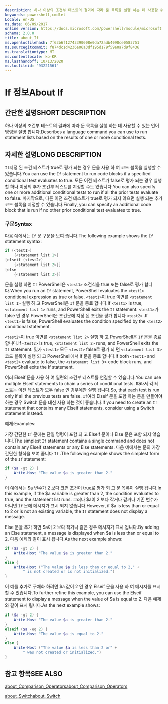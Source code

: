 ```yaml
---
description: 하나 이상의 조건부 테스트의 결과에 따라 문 목록을 실행 하는 데 사용할 수 있는 언어 명령을 설명 합니다.
keywords: powershell,cmdlet
Locale: en-US
ms.date: 06/09/2017
online version: https://docs.microsoft.com/powershell/module/microsoft.powershell.core/about/about_if?view=powershell-6&WT.mc_id=ps-gethelp
schema: 2.0.0
title: about_If
ms.openlocfilehash: 7f63b6f12743390608e0da72adb4098ce0583751
ms.sourcegitcommit: f874dc1d4236e06a3df195d179f59e0a7d9f8436
ms.translationtype: MT
ms.contentlocale: ko-KR
ms.lasthandoff: 10/13/2020
ms.locfileid: "93221561"
---
```

# <a name="about-if"></a><span data-ttu-id="334ec-104">If 정보</span><span class="sxs-lookup"><span data-stu-id="334ec-104">About If</span></span>

## <a name="short-description"></a><span data-ttu-id="334ec-105">간단한 설명</span><span class="sxs-lookup"><span data-stu-id="334ec-105">SHORT DESCRIPTION</span></span>
<span data-ttu-id="334ec-106">하나 이상의 조건부 테스트의 결과에 따라 문 목록을 실행 하는 데 사용할 수 있는 언어 명령을 설명 합니다.</span><span class="sxs-lookup"><span data-stu-id="334ec-106">Describes a language command you can use to run statement lists based on the results of one or more conditional tests.</span></span>

## <a name="long-description"></a><span data-ttu-id="334ec-107">자세한 설명</span><span class="sxs-lookup"><span data-stu-id="334ec-107">LONG DESCRIPTION</span></span>

<span data-ttu-id="334ec-108">`If`지정 된 조건 테스트가 true로 평가 되는 경우 문을 사용 하 여 코드 블록을 실행할 수 있습니다.</span><span class="sxs-lookup"><span data-stu-id="334ec-108">You can use the `If` statement to run code blocks if a specified conditional test evaluates to true.</span></span> <span data-ttu-id="334ec-109">모든 이전 테스트가 false로 평가 되는 경우 실행할 하나 이상의 추가 조건부 테스트를 지정할 수도 있습니다.</span><span class="sxs-lookup"><span data-stu-id="334ec-109">You can also specify one or more additional conditional tests to run if all the prior tests evaluate to false.</span></span> <span data-ttu-id="334ec-110">마지막으로, 다른 이전 조건 테스트가 true로 평가 되지 않으면 실행 되는 추가 코드 블록을 지정할 수 있습니다.</span><span class="sxs-lookup"><span data-stu-id="334ec-110">Finally, you can specify an additional code block that is run if no other prior conditional test evaluates to true.</span></span>

### <a name="syntax"></a><span data-ttu-id="334ec-111">구문</span><span class="sxs-lookup"><span data-stu-id="334ec-111">Syntax</span></span>

<span data-ttu-id="334ec-112">다음 예에서는 `If` 문 구문을 보여 줍니다.</span><span class="sxs-lookup"><span data-stu-id="334ec-112">The following example shows the `If` statement syntax:</span></span>

```powershell
if (<test1>)
    {<statement list 1>}
[elseif (<test2>)
    {<statement list 2>}]
[else
    {<statement list 3>}]
```

<span data-ttu-id="334ec-113">문을 실행 하면 `If` PowerShell은 `<test1>` 조건식을 true 또는 false로 평가 합니다.</span><span class="sxs-lookup"><span data-stu-id="334ec-113">When you run an `If` statement, PowerShell evaluates the `<test1>` conditional expression as true or false.</span></span> <span data-ttu-id="334ec-114">`<test1>`이 true 이면를 `<statement list 1>` 실행 하 고 PowerShell은 `If` 문을 종료 합니다.</span><span class="sxs-lookup"><span data-stu-id="334ec-114">If `<test1>` is true, `<statement list 1>` runs, and PowerShell exits the `If` statement.</span></span> <span data-ttu-id="334ec-115">`<test1>`가 false 인 경우 PowerShell은 조건문에 지정 된 조건을 평가 합니다 `<test2>` .</span><span class="sxs-lookup"><span data-stu-id="334ec-115">If `<test1>` is false, PowerShell evaluates the condition specified by the `<test2>` conditional statement.</span></span>

<span data-ttu-id="334ec-116">`<test2>`이 true 이면를 `<statement list 2>` 실행 하 고 PowerShell은 `If` 문을 종료 합니다.</span><span class="sxs-lookup"><span data-stu-id="334ec-116">If `<test2>` is true, `<statement list 2>` runs, and PowerShell exits the `If` statement.</span></span> <span data-ttu-id="334ec-117">및가 `<test1>` 모두 `<test2>` false로 평가 되 면 `<statement list 3`> 코드 블록이 실행 되 고 PowerShell에서 if 문을 종료 합니다.</span><span class="sxs-lookup"><span data-stu-id="334ec-117">If both `<test1>` and `<test2>` evaluate to false, the `<statement list 3`> code block runs, and PowerShell exits the If statement.</span></span>

<span data-ttu-id="334ec-118">여러 Elseif 문을 사용 하 여 일련의 조건부 테스트를 연결할 수 있습니다.</span><span class="sxs-lookup"><span data-stu-id="334ec-118">You can use multiple Elseif statements to chain a series of conditional tests.</span></span> <span data-ttu-id="334ec-119">따라서 각 테스트는 이전 테스트가 모두 false 인 경우에만 실행 됩니다.</span><span class="sxs-lookup"><span data-stu-id="334ec-119">So, that each test is run only if all the previous tests are false.</span></span>
<span data-ttu-id="334ec-120">`If`여러 Elseif 문을 포함 하는 문을 만들어야 하는 경우 Switch 문을 대신 사용 하는 것이 좋습니다.</span><span class="sxs-lookup"><span data-stu-id="334ec-120">If you need to create an `If` statement that contains many Elseif statements, consider using a Switch statement instead.</span></span>

<span data-ttu-id="334ec-121">예제:</span><span class="sxs-lookup"><span data-stu-id="334ec-121">Examples:</span></span>

<span data-ttu-id="334ec-122">가장 간단한 `If` 문에는 단일 명령이 포함 되 고 Elseif 문이나 Else 문은 포함 되지 않습니다.</span><span class="sxs-lookup"><span data-stu-id="334ec-122">The simplest `If` statement contains a single command and does not contain any Elseif statements or any Else statements.</span></span> <span data-ttu-id="334ec-123">다음 예에서는 문의 가장 간단한 형식을 보여 줍니다 `If` .</span><span class="sxs-lookup"><span data-stu-id="334ec-123">The following example shows the simplest form of the `If` statement:</span></span>

```powershell
if ($a -gt 2) {
    Write-Host "The value $a is greater than 2."
}
```

<span data-ttu-id="334ec-124">이 예에서는 $a 변수가 2 보다 크면 조건이 true로 평가 되 고 문 목록이 실행 됩니다.</span><span class="sxs-lookup"><span data-stu-id="334ec-124">In this example, if the $a variable is greater than 2, the condition evaluates to true, and the statement list runs.</span></span> <span data-ttu-id="334ec-125">그러나 $a이 2 보다 작거나 같거나 기존 변수가 아니면 `If` 문에 메시지가 표시 되지 않습니다.</span><span class="sxs-lookup"><span data-stu-id="334ec-125">However, if $a is less than or equal to 2 or is not an existing variable, the `If` statement does not display a message.</span></span>

<span data-ttu-id="334ec-126">Else 문을 추가 하면 $a이 2 보다 작거나 같은 경우 메시지가 표시 됩니다.</span><span class="sxs-lookup"><span data-stu-id="334ec-126">By adding an Else statement, a message is displayed when $a is less than or equal to 2.</span></span> <span data-ttu-id="334ec-127">다음 예제와 같이 표시 됩니다.</span><span class="sxs-lookup"><span data-stu-id="334ec-127">As the next example shows:</span></span>

```powershell
if ($a -gt 2) {
    Write-Host "The value $a is greater than 2."
}
else {
    Write-Host ("The value $a is less than or equal to 2," +
        " is not created or is not initialized.")
}
```

<span data-ttu-id="334ec-128">이 예를 추가로 구체화 하려면 $a 값이 2 인 경우 Elseif 문을 사용 하 여 메시지를 표시할 수 있습니다.</span><span class="sxs-lookup"><span data-stu-id="334ec-128">To further refine this example, you can use the Elseif statement to display a message when the value of $a is equal to 2.</span></span> <span data-ttu-id="334ec-129">다음 예제와 같이 표시 됩니다.</span><span class="sxs-lookup"><span data-stu-id="334ec-129">As the next example shows:</span></span>

```powershell
if ($a -gt 2) {
    Write-Host "The value $a is greater than 2."
}
elseif ($a -eq 2) {
    Write-Host "The value $a is equal to 2."
}
else {
    Write-Host ("The value $a is less than 2 or" +
        " was not created or initialized.")
}
```

## <a name="see-also"></a><span data-ttu-id="334ec-130">참고 항목</span><span class="sxs-lookup"><span data-stu-id="334ec-130">SEE ALSO</span></span>

[<span data-ttu-id="334ec-131">about_Comparison_Operators</span><span class="sxs-lookup"><span data-stu-id="334ec-131">about_Comparison_Operators</span></span>](about_Comparison_Operators.md)

[<span data-ttu-id="334ec-132">about_Switch</span><span class="sxs-lookup"><span data-stu-id="334ec-132">about_Switch</span></span>](about_Switch.md)
